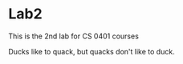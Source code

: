 # Lab2
This is the 2nd lab for CS 0401 courses




















Ducks like to quack, but quacks don't like to duck.
